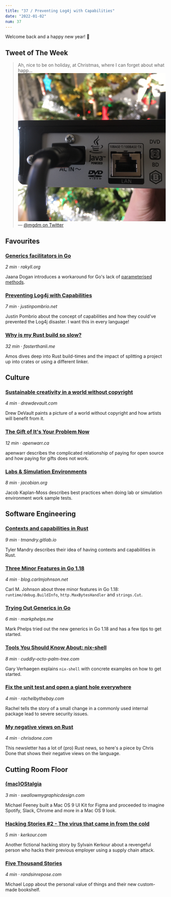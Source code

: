 ```yaml
---
title: "37 / Preventing Log4j with Capabilities"
date: "2022-01-02"
num: 37
---
```


Welcome back and a happy new year! 🎇

## Tweet of The Week

> Ah, nice to be on holiday, at Christmas, where I can forget about what happ…
> ![A photo of the back of a Blu-ray player, featuring the “Java Powered” logo](./twitter_image.jpeg)
> — [@mgdm on Twitter](https://twitter.com/mgdm/status/1474729437967044611)

## Favourites

### [Generics facilitators in Go](https://rakyll.org/generics-facilititators/)

_2 min · rakyll.org_

Jaana Dogan introduces a workaround for Go's lack of [parameterised methods](https://go.googlesource.com/proposal/+/refs/heads/master/design/43651-type-parameters.md#No-parameterized-methods).

### [Preventing Log4j with Capabilities](https://justinpombrio.net/2021/12/26/preventing-log4j-with-capabilities.html)

_7 min · justinpombrio.net_

Justin Pombrio about the concept of capabilities and how they could've prevented the Log4j disaster. I want this in every language!

### [Why is my Rust build so slow?](https://fasterthanli.me/articles/why-is-my-rust-build-so-slow)

_32 min · fasterthanli.me_

Amos dives deep into Rust build-times and the impact of splitting a project up into crates or using a different linker.

## Culture

### [Sustainable creativity in a world without copyright](https://drewdevault.com/2021/12/23/Sustainable-creativity-post-copyright.html)

_4 min · drewdevault.com_

Drew DeVault paints a picture of a world without copyright and how artists will benefit from it.

### [The Gift of It's Your Problem Now](https://apenwarr.ca/log/20211229)

_12 min · apenwarr.ca_

apenwarr describes the complicated relationship of paying for open source and how paying for gifts does not work.

### [Labs & Simulation Environments](https://jacobian.org/2021/dec/24/wst-labs/)

_8 min · jacobian.org_

Jacob Kaplan-Moss describes best practices when doing lab or simulation environment work sample tests.

## Software Engineering

### [Contexts and capabilities in Rust](https://tmandry.gitlab.io/blog/posts/2021-12-21-context-capabilities/)

_9 min · tmandry.gitlab.io_

Tyler Mandry describes their idea of having contexts and capabilities in Rust.

### [Three Minor Features in Go 1.18](https://blog.carlmjohnson.net/post/2021/golang-118-minor-features/)

_4 min · blog.carlmjohnson.net_

Carl M. Johnson about three minor features in Go 1.18: `runtime/debug.BuildInfo`, `http.MaxBytesHandler` and `strings.Cut`.

### [Trying Out Generics in Go](https://markphelps.me/posts/trying-out-generics-in-go)

_6 min · markphelps.me_

Mark Phelps tried out the new generics in Go 1.18 and has a few tips to get started.

### [Tools You Should Know About: nix-shell](https://cuddly-octo-palm-tree.com/posts/2021-12-19-tyska-nix-shell/)

_8 min · cuddly-octo-palm-tree.com_

Gary Verhaegen explains `nix-shell` with concrete examples on how to get started.

### [Fix the unit test and open a giant hole everywhere](https://rachelbythebay.com/w/2021/12/24/mkdir/)

_4 min · rachelbythebay.com_

Rachel tells the story of a small change in a commonly used internal package lead to severe security issues.

### [My negative views on Rust](https://chrisdone.com/posts/rust/)

_4 min · chrisdone.com_

This newsletter has a lot of (pro) Rust news, so here's a piece by Chris Done that shows their negative views on the language.

## Cutting Room Floor

### [(mac)OStalgia](https://swallowmygraphicdesign.com/project/macostalgia)

_3 min · swallowmygraphicdesign.com_

Michael Feeney built a Mac OS 9 UI Kit for Figma and proceeded to imagine Spotify, Slack, Chrome and more in a Mac OS 9 look.

### [Hacking Stories #2 - The virus that came in from the cold](https://kerkour.com/hacking-stories/virus-cold/)

_5 min · kerkour.com_

Another fictional hacking story by Sylvain Kerkour about a revengeful person who hacks their previous employer using a supply chain attack.

### [Five Thousand Stories](https://randsinrepose.com/archives/five-thousand-stories/)

_4 min · randsinrepose.com_

Michael Lopp about the personal value of things and their new custom-made bookshelf.
